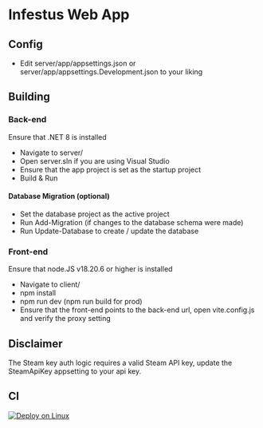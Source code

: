 # Infestus Web App

## Config
- Edit server/app/appsettings.json or server/app/appsettings.Development.json to your liking

## Building

### Back-end
Ensure that .NET 8 is installed

- Navigate to server/
- Open server.sln if you are using Visual Studio
- Ensure that the app project is set as the startup project
- Build & Run

#### Database Migration (optional)
- Set the database project as the active project
- Run Add-Migration <XYZ> (if changes to the database schema were made)
- Run Update-Database to create / update the database

### Front-end
Ensure that node.JS v18.20.6 or higher is installed

- Navigate to client/
- npm install
- npm run dev (npm run build for prod)
- Ensure that the front-end points to the back-end url, open vite.config.js and verify the proxy setting

## Disclaimer
The Steam key auth logic requires a valid Steam API key, update the SteamApiKey appsetting to your api key.

## CI
[![Deploy on Linux](https://github.com/BerntA/InfestusWebApp/actions/workflows/deploy-linux.yml/badge.svg)](https://github.com/BerntA/InfestusWebApp/actions/workflows/deploy-linux.yml)
